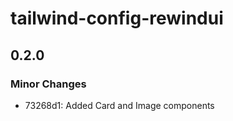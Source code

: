 # tailwind-config-rewindui

## 0.2.0

### Minor Changes

- 73268d1: Added Card and Image components
